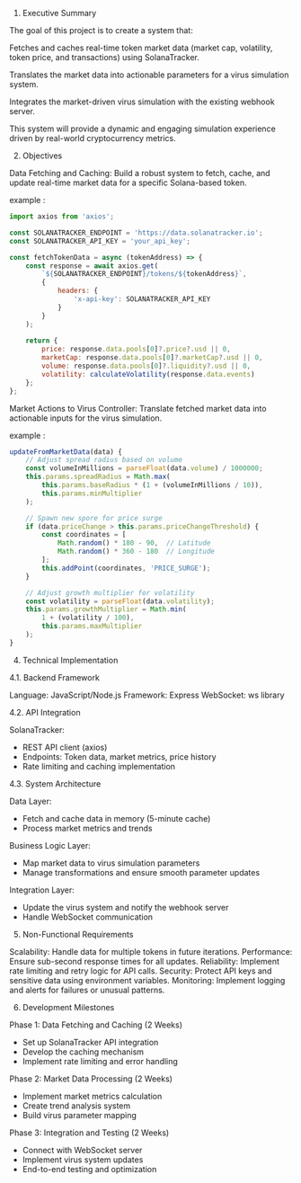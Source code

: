 1. Executive Summary

The goal of this project is to create a system that:

Fetches and caches real-time token market data (market cap, volatility, token price, and transactions) using SolanaTracker.

Translates the market data into actionable parameters for a virus simulation system.

Integrates the market-driven virus simulation with the existing webhook server.

This system will provide a dynamic and engaging simulation experience driven by real-world cryptocurrency metrics.

2. Objectives

Data Fetching and Caching: Build a robust system to fetch, cache, and update real-time market data for a specific Solana-based token.

example : 

```javascript
import axios from 'axios';

const SOLANATRACKER_ENDPOINT = 'https://data.solanatracker.io';
const SOLANATRACKER_API_KEY = 'your_api_key';

const fetchTokenData = async (tokenAddress) => {
    const response = await axios.get(
        `${SOLANATRACKER_ENDPOINT}/tokens/${tokenAddress}`,
        {
            headers: {
                'x-api-key': SOLANATRACKER_API_KEY
            }
        }
    );
    
    return {
        price: response.data.pools[0]?.price?.usd || 0,
        marketCap: response.data.pools[0]?.marketCap?.usd || 0,
        volume: response.data.pools[0]?.liquidity?.usd || 0,
        volatility: calculateVolatility(response.data.events)
    };
};
```

Market Actions to Virus Controller: Translate fetched market data into actionable inputs for the virus simulation.

example : 

```javascript
updateFromMarketData(data) {
    // Adjust spread radius based on volume
    const volumeInMillions = parseFloat(data.volume) / 1000000;
    this.params.spreadRadius = Math.max(
        this.params.baseRadius * (1 + (volumeInMillions / 10)),
        this.params.minMultiplier
    );

    // Spawn new spore for price surge
    if (data.priceChange > this.params.priceChangeThreshold) {
        const coordinates = [
            Math.random() * 180 - 90,  // Latitude
            Math.random() * 360 - 180  // Longitude
        ];
        this.addPoint(coordinates, 'PRICE_SURGE');
    }

    // Adjust growth multiplier for volatility
    const volatility = parseFloat(data.volatility);
    this.params.growthMultiplier = Math.min(
        1 + (volatility / 100),
        this.params.maxMultiplier
    );
}
```

4. Technical Implementation

4.1. Backend Framework

Language: JavaScript/Node.js
Framework: Express
WebSocket: ws library

4.2. API Integration

SolanaTracker:
- REST API client (axios)
- Endpoints: Token data, market metrics, price history
- Rate limiting and caching implementation

4.3. System Architecture

Data Layer:
- Fetch and cache data in memory (5-minute cache)
- Process market metrics and trends

Business Logic Layer:
- Map market data to virus simulation parameters
- Manage transformations and ensure smooth parameter updates

Integration Layer:
- Update the virus system and notify the webhook server
- Handle WebSocket communication

5. Non-Functional Requirements

Scalability: Handle data for multiple tokens in future iterations.
Performance: Ensure sub-second response times for all updates.
Reliability: Implement rate limiting and retry logic for API calls.
Security: Protect API keys and sensitive data using environment variables.
Monitoring: Implement logging and alerts for failures or unusual patterns.

6. Development Milestones

Phase 1: Data Fetching and Caching (2 Weeks)
- Set up SolanaTracker API integration
- Develop the caching mechanism
- Implement rate limiting and error handling

Phase 2: Market Data Processing (2 Weeks)
- Implement market metrics calculation
- Create trend analysis system
- Build virus parameter mapping

Phase 3: Integration and Testing (2 Weeks)
- Connect with WebSocket server
- Implement virus system updates
- End-to-end testing and optimization

